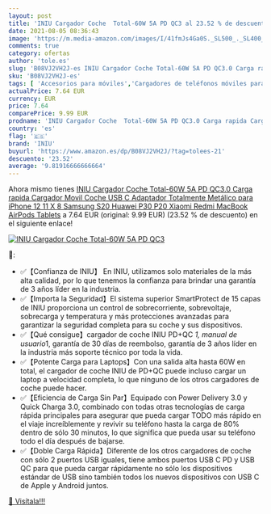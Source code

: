 ```yaml
---
layout: post
title: 'INIU Cargador Coche  Total-60W 5A PD QC3 al 23.52 % de descuento'
date: 2021-08-05 08:36:43
image: 'https://m.media-amazon.com/images/I/41fmJs4Ga0S._SL500_._SL400_.jpg'
comments: true
category: ofertas
author: 'tole.es'
slug: 'B08VJ2VH2J-es INIU Cargador Coche Total-60W 5A PD QC3.0 Carga rapida...'
sku: 'B08VJ2VH2J-es'
tags: [ 'Accesorios para móviles','Cargadores de teléfonos móviles para coches','Cargadores para móviles','Comunicación móvil y accesorios','Electrónica','iniu','iphone', ]
actualPrice: 7.64 EUR
currency: EUR
price: 7.64
comparePrice: 9.99 EUR
prodname: 'INIU Cargador Coche  Total-60W 5A PD QC3.0 Carga rapida Cargador Movil Coche USB C  Adaptador Totalmente Metálico para iPhone 12 11 X 8 Samsung S20 Huawei P30 P20 Xiaomi Redmi MacBook AirPods Tablets'
country: 'es'
flag: '🇪🇸'
brand: 'INIU'
buyurl: 'https://www.amazon.es/dp/B08VJ2VH2J/?tag=tolees-21'
descuento: '23.52'
average: '9.81916666666664'
---
```


Ahora mismo tienes [INIU Cargador Coche  Total-60W 5A PD QC3.0 Carga rapida Cargador Movil Coche USB C  Adaptador Totalmente Metálico para iPhone 12 11 X 8 Samsung S20 Huawei P30 P20 Xiaomi Redmi MacBook AirPods Tablets](https://www.amazon.es/dp/B08VJ2VH2J/?tag=tolees-21) a 7.64 EUR (original: 9.99 EUR) (23.52 %  de descuento) en el siguiente enlace!

[![INIU Cargador Coche  Total-60W 5A PD QC3](https://m.media-amazon.com/images/I/41fmJs4Ga0S._SL500_._SL400_.jpg)](https://www.amazon.es/dp/B08VJ2VH2J/?tag=tolees-21)

🔎:

- ✅【Confianza de INIU】 En INIU, utilizamos solo materiales de la más alta calidad, por lo que tenemos la confianza para brindar una garantía de 3 años líder en la industria.
- ✅【Importa la Seguridad】El sistema superior SmartProtect de 15 capas de INIU proporciona un control de sobrecorriente, sobrevoltaje, sobrecarga y temperatura y más protecciones avanzadas para garantizar la seguridad completa para su coche y sus dispositivos.
- ✅【Qué consigue】cargador de coche INIU PD+QC *1, manual de usuario*1, garantía de 30 días de reembolso, garantía de 3 años líder en la industria más soporte técnico por toda la vida.
- ✅【Potente Carga para Laptops】Con una salida alta hasta 60W en total, el cargador de coche INIU de PD+QC puede incluso cargar un laptop a velocidad completa, lo que ninguno de los otros cargadores de coche puede hacer.
- ✅【Eficiencia de Carga Sin Par】Equipado con Power Delivery 3.0 y Quick Charga 3.0, combinado con todas otras tecnologías de carga rápida principales para asegurar que pueda cargar TODO más rápido en el viaje increíblemente y revivir su teléfono hasta la carga de 80% dentro de sólo 30 minutos, lo que significa que pueda usar su teléfono todo el día después de bajarse.
- ✅【Doble Carga Rápida】Diferente de los otros cargadores de coche con sólo 2 puertos USB iguales, tiene ambos puertos USB C PD y USB QC para que pueda cargar rápidamente no sólo los dispositivos estándar de USB sino también todos los nuevos dispositivos con USB C de Apple y Android juntos.

[🛒 Visítala!!!](https://www.amazon.es/dp/B08VJ2VH2J/?tag=tolees-21)
